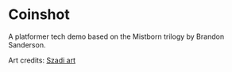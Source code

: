 # Coinshot
A platformer tech demo based on the Mistborn trilogy by Brandon Sanderson.

Art credits: [Szadi art](https://szadiart.itch.io/pixel-platformer-castle)
